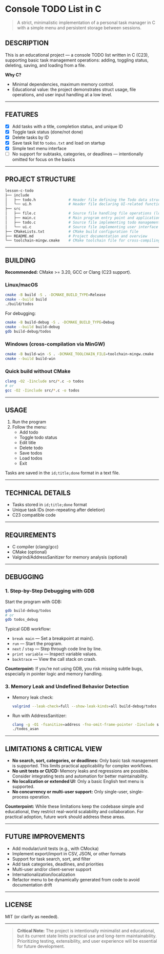 # Console TODO List in C

> A strict, minimalistic implementation of a personal task manager in C with a simple menu and persistent storage between sessions.

## DESCRIPTION

This is an educational project — a console TODO list written in C (C23), supporting basic task management operations: adding, toggling status, deleting, saving, and loading from a file.

**Why C?**
- Minimal dependencies, maximum memory control.
- Educational value: the project demonstrates struct usage, file operations, and user input handling at a low level.

---

## FEATURES

- [x] Add tasks with a title, completion status, and unique ID
- [x] Toggle task status (done/not done)
- [x] Delete tasks by ID
- [x] Save task list to `todos.txt` and load on startup
- [x] Simple text menu interface
- [ ] No support for subtasks, categories, or deadlines — intentionally omitted for focus on the basics

---

## PROJECT STRUCTURE

```sh
lesson-c-todo
├── include
│   ├── todo.h               # Header file defining the Todo data structure and related declarations
│   └── ui.h                 # Header file declaring UI-related functions (menus, input, output)
├── src
│   ├── file.c               # Source file handling file operations (loading, saving todos)
│   ├── main.c               # Main program entry point and application logic
│   ├── todo.c               # Source file implementing todo management (add, edit, delete todos)
│   └── ui.c                 # Source file implementing user interface functions
├── CMakeLists.txt           # CMake build configuration file
├── README.md                # Project documentation and overview
└── toolchain-mingw.cmake    # CMake toolchain file for cross-compiling to Windows using MinGW-w64
```

---

## BUILDING

**Recommended:** CMake >= 3.20, GCC or Clang (C23 support).

### Linux/macOS

```sh
cmake -B build -S . -DCMAKE_BUILD_TYPE=Release
cmake --build build
./build/todos
```
For debugging:
```sh
cmake -B build-debug -S . -DCMAKE_BUILD_TYPE=Debug
cmake --build build-debug
gdb build-debug/todos
```

### Windows (cross-compilation via MinGW)

```sh
cmake -B build-win -S . -DCMAKE_TOOLCHAIN_FILE=toolchain-mingw.cmake
cmake --build build-win
```

### Quick build without CMake

```sh
clang -O2 -Iinclude src/*.c -o todos
# or
gcc -O2 -Iinclude src/*.c -o todos
```

---

## USAGE

1. Run the program
2. Follow the menu:
    - Add todo
    - Toggle todo status
    - Edit title
    - Delete todo
    - Save todos
    - Load todos
    - Exit

Tasks are saved in the `id;title;done` format in a text file.

---

## TECHNICAL DETAILS

- Tasks stored in `id;title;done` format
- Unique task IDs (non-repeating after deletion)
- C23 compatible code

---

## REQUIREMENTS

- C compiler (clang/gcc)
- CMake (optional)
- Valgrind/AddressSanitizer for memory analysis (optional)

---

## DEBUGGING

### 1. Step-by-Step Debugging with GDB

Start the program with GDB:

```sh
gdb build-debug/todos
# or
gdb todos_debug
```

Typical GDB workflow:
- `break main` — Set a breakpoint at main().
- `run` — Start the program.
- `next` / `step` — Step through code line by line.
- `print variable` — Inspect variable values.
- `backtrace` — View the call stack on crash.

**Counterpoint:** If you’re not using GDB, you risk missing subtle bugs, especially in pointer logic and memory handling.

### 3. Memory Leak and Undefined Behavior Detection

- Memory leak check:
    ```sh
    valgrind --leak-check=full --show-leak-kinds=all build-debug/todos
    ```
- Run with AddressSanitizer:
    ```sh
    clang -g -O1 -fsanitize=address -fno-omit-frame-pointer -Iinclude src/*.c -o todos_asan
    ./todos_asan
    ```

---

## LIMITATIONS & CRITICAL VIEW

- **No search, sort, categories, or deadlines:** Only basic task management is supported. This limits practical applicability for complex workflows.
- **No unit tests or CI/CD:** Memory leaks and regressions are possible. Consider integrating tests and automation for better maintainability.
- **No localization or extended UI:** Only a basic English text menu is supported.
- **No concurrency or multi-user support:** Only single-user, single-process operation.

**Counterpoint:**
While these limitations keep the codebase simple and educational, they restrict real-world scalability and collaboration. For practical adoption, future work should address these areas.

---

## FUTURE IMPROVEMENTS

- Add modular/unit tests (e.g., with CMocka)
- Implement export/import in CSV, JSON, or other formats
- Support for task search, sort, and filter
- Add task categories, deadlines, and priorities
- Multi-user and/or client-server support
- Internationalization/localization
- Refactor menu to be dynamically generated from code to avoid documentation drift

---

## LICENSE

MIT (or clarify as needed).

---

> **Critical Note:**
> The project is intentionally minimalist and educational, but its current state limits practical use and long-term maintainability. Prioritizing testing, extensibility, and user experience will be essential for future development.
